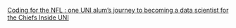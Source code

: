 [Coding for the NFL : one UNI alum’s journey to becoming a data scientist for the Chiefs   Inside UNI ](https://qi.tc/qi/96437)